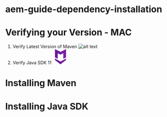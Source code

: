 # aem-guide-dependency-installation

# Verifying your Version - MAC
  1. Verify Latest Version of Maven
  ![alt text](https://res.cloudinary.com/ddid7dngp/image/upload/v1666626790/Apache_Maven_3.8.6_84538c9988a25aec085021c365c560670ad80163_l2gwac.jpg "")
  2. Verify Java SDK 11
  ![alt text](https://github.com/adam-p/markdown-here/raw/master/src/common/images/icon48.png "Logo Title Text 1")
# Installing Maven
# Installing Java SDK 
